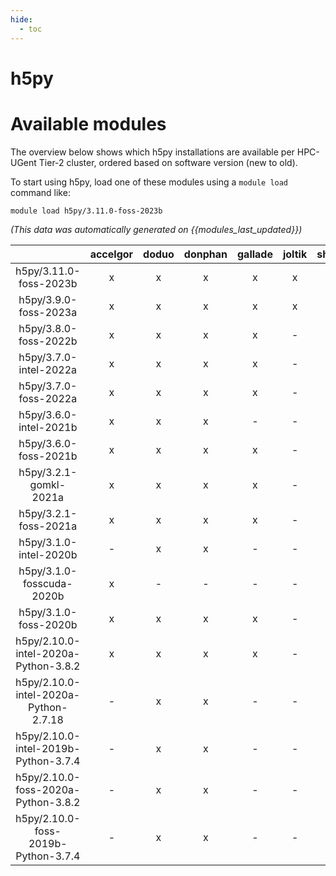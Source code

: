 ```yaml
---
hide:
  - toc
---
```


h5py
====

# Available modules


The overview below shows which h5py installations are available per HPC-UGent Tier-2 cluster, ordered based on software version (new to old).

To start using h5py, load one of these modules using a `module load` command like:

```shell
module load h5py/3.11.0-foss-2023b
```

*(This data was automatically generated on {{modules_last_updated}})*  

| |accelgor|doduo|donphan|gallade|joltik|shinx|skitty|
| :---: | :---: | :---: | :---: | :---: | :---: | :---: | :---: |
|h5py/3.11.0-foss-2023b|x|x|x|x|x|x|x|
|h5py/3.9.0-foss-2023a|x|x|x|x|x|x|x|
|h5py/3.8.0-foss-2022b|x|x|x|x|-|-|-|
|h5py/3.7.0-intel-2022a|x|x|x|x|-|-|-|
|h5py/3.7.0-foss-2022a|x|x|x|x|-|-|-|
|h5py/3.6.0-intel-2021b|x|x|x|-|-|-|-|
|h5py/3.6.0-foss-2021b|x|x|x|x|-|-|-|
|h5py/3.2.1-gomkl-2021a|x|x|x|x|-|-|-|
|h5py/3.2.1-foss-2021a|x|x|x|x|-|-|-|
|h5py/3.1.0-intel-2020b|-|x|x|-|-|-|-|
|h5py/3.1.0-fosscuda-2020b|x|-|-|-|-|-|-|
|h5py/3.1.0-foss-2020b|x|x|x|x|-|-|-|
|h5py/2.10.0-intel-2020a-Python-3.8.2|x|x|x|x|-|-|-|
|h5py/2.10.0-intel-2020a-Python-2.7.18|-|x|x|-|-|-|-|
|h5py/2.10.0-intel-2019b-Python-3.7.4|-|x|x|-|-|-|-|
|h5py/2.10.0-foss-2020a-Python-3.8.2|-|x|x|-|-|-|-|
|h5py/2.10.0-foss-2019b-Python-3.7.4|-|x|x|-|-|-|-|
